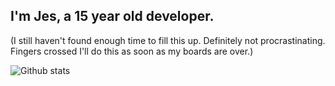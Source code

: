 ## I'm Jes, a 15 year old developer.
(I still haven't found enough time to fill this up. Definitely not procrastinating. Fingers crossed I'll do this as soon as my boards are over.)

![Github stats](https://github-readme-stats.vercel.app/api?username=JeswinSUnsi&show_icons=true&theme=tokyonight)
